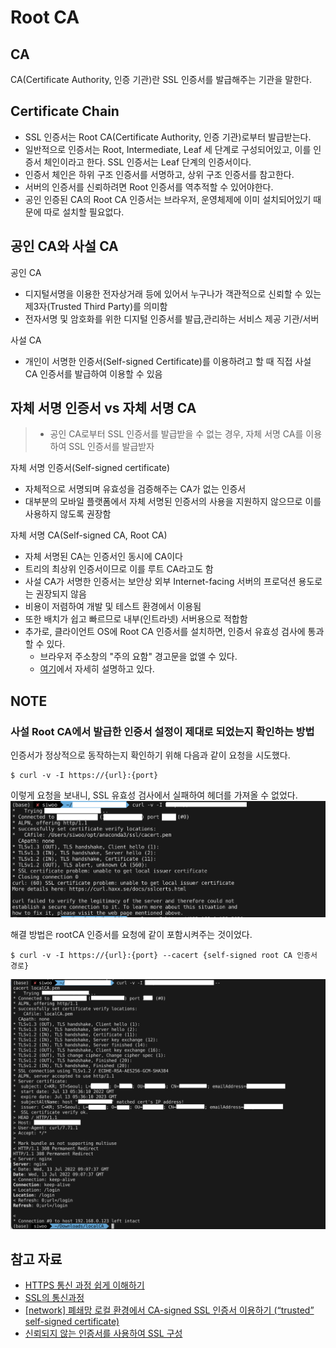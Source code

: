 # Root CA

## CA

CA(Certificate Authority, 인증 기관)란 SSL 인증서를 발급해주는 기관을 말한다.

## Certificate Chain

- SSL 인증서는 Root CA(Certificate Authority, 인증 기관)로부터 발급받는다.
- 일반적으로 인증서는 Root, Intermediate, Leaf 세 단계로 구성되어있고, 이를 인증서 체인이라고 한다. SSL 인증서는 Leaf 단계의 인증서이다.
- 인증서 체인은 하위 구조 인증서를 서명하고, 상위 구조 인증서를 참고한다.
- 서버의 인증서를 신뢰하려면 Root 인증서를 역추적할 수 있어야한다.
- 공인 인증된 CA의 Root CA 인증서는 브라우저, 운영체제에 이미 설치되어있기 때문에 따로 설치할 필요없다.

## 공인 CA와 사설 CA

공인 CA

- 디지털서명을 이용한 전자상거래 등에 있어서 누구나가 객관적으로 신뢰할 수 있는
  제3자(Trusted Third Party)를 의미함
- 전자서명 및 암호화를 위한 디지털 인증서를 발급,관리하는 서비스 제공 기관/서버

사설 CA<br>

- 개인이 서명한 인증서(Self-signed Certificate)를 이용하려고 할 때 직접 사설 CA 인증서를 발급하여 이용할 수 있음

## 자체 서명 인증서 vs 자체 서명 CA

> - 공인 CA로부터 SSL 인증서를 발급받을 수 없는 경우, 자체 서명 CA를 이용하여 SSL 인증서를 발급받자

자체 서명 인증서(Self-signed certificate)

- 자체적으로 서명되며 유효성을 검증해주는 CA가 없는 인증서
- 대부분의 모바일 플랫폼에서 자체 서명된 인증서의 사용을 지원하지 않으므로 이를 사용하지 않도록 권장함

자체 서명 CA(Self-signed CA, Root CA)

- 자체 서명된 CA는 인증서인 동시에 CA이다
- 트리의 최상위 인증서이므로 이를 루트 CA라고도 함
- 사설 CA가 서명한 인증서는 보안상 외부 Internet-facing 서버의 프로덕션 용도로는 권장되지 않음
- 비용이 저렴하여 개발 및 테스트 환경에서 이용됨
- 또한 배치가 쉽고 빠르므로 내부(인트라넷) 서버용으로 적합함
- 추가로, 클라이언트 OS에 Root CA 인증서를 설치하면, 인증서 유효성 검사에 통과할 수 있다.
  - 브라우저 주소창의 "주의 요함" 경고문을 없앨 수 있다.
  - [여기](https://oboki.net/workspace/system/linux/how-to-use-trusted-self-signed-certificate-for-local-secure-env/)에서 자세히 설명하고 있다.

## NOTE

### 사설 Root CA에서 발급한 인증서 설정이 제대로 되었는지 확인하는 방법

인증서가 정상적으로 동작하는지 확인하기 위해 다음과 같이 요청을 시도했다.

```
$ curl -v -I https://{url}:{port}
```

이렇게 요청을 보내니, SSL 유효성 검사에서 실패하여 헤더를 가져올 수 없었다.
![self_signed_root_ca_curl_fail](./public/self_signed_ca_curl_fail.png)

해결 방법은 rootCA 인증서를 요청에 같이 포함시켜주는 것이었다.

```
$ curl -v -I https://{url}:{port} --cacert {self-signed root CA 인증서 경로}
```

![self_signed_root_ca_curl_success](./public/self_signed_ca_curl_success.png)

## 참고 자료

- [HTTPS 통신 과정 쉽게 이해하기](https://aws-hyoh.tistory.com/entry/HTTPS-%ED%86%B5%EC%8B%A0%EA%B3%BC%EC%A0%95-%EC%89%BD%EA%B2%8C-%EC%9D%B4%ED%95%B4%ED%95%98%EA%B8%B0-3SSL-Handshake)
- [SSL의 통신과정](https://canstoo.tistory.com/3)
- [[network] 폐쇄망 로컬 환경에서 CA-signed SSL 인증서 이용하기 (“trusted” self-signed certificate)](https://oboki.net/workspace/system/linux/how-to-use-trusted-self-signed-certificate-for-local-secure-env/)
- [신뢰되지 않는 인증서를 사용하여 SSL 구성](https://www.ibm.com/docs/ko/mpf/7.1.0?topic=server-configuring-ssl-by-using-untrusted-certificates)
